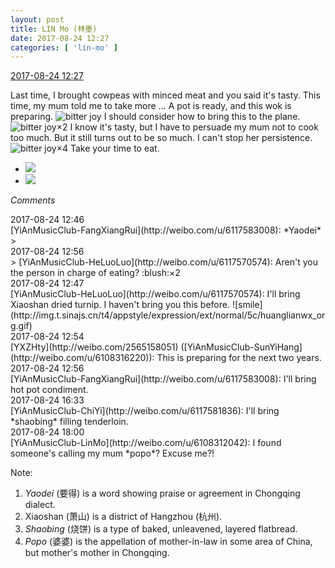 ```yaml
---
layout: post
title: LIN Mo (林墨)
date: 2017-08-24 12:27
categories: [ 'lin-mo' ]
---
```


<div class="weibo-info">
  <a href="http://weibo.com/6108312042/Fiz3rwg0c">2017-08-24 12:27</a>
</div>

Last time, I brought cowpeas with minced meat and you said it's tasty. This time, my mum told me to take more … A pot is ready, and this wok is preparing. ![bitter joy](http://img.t.sinajs.cn/t4/appstyle/expression/ext/normal/2c/moren_yunbei_org.png) I should consider how to bring this to the plane. ![bitter joy](http://img.t.sinajs.cn/t4/appstyle/expression/ext/normal/2c/moren_yunbei_org.png)×2 I know it's tasty, but I have to persuade my mum not to cook too much. But it still turns out to be so much. I can't stop her persistence. ![bitter joy](http://img.t.sinajs.cn/t4/appstyle/expression/ext/normal/2c/moren_yunbei_org.png)×4 Take your time to eat.

<!-- more -->

<ul class="weibo-pic-list-1">
  <li class="weibo-pic">
    <a href="https://wx1.sinaimg.cn/mw690/006FnQZYly1fiup4agpruj32c0340u0x.jpg"><img src="https://wx1.sinaimg.cn/thumb150/006FnQZYly1fiup4agpruj32c0340u0x.jpg" /></a>
  </li>
  <li class="weibo-pic">
    <a href="https://wx4.sinaimg.cn/mw690/006FnQZYly1fiup4fztnnj33402c04qq.jpg"><img src="https://wx4.sinaimg.cn/thumb150/006FnQZYly1fiup4fztnnj33402c04qq.jpg" /></a>
  </li>
</ul>

*Comments*

<div class="weibo-info">2017-08-24 12:46</div>
[YiAnMusicClub-FangXiangRui](http://weibo.com/u/6117583008): *Yaodei*
> <div class="weibo-info">2017-08-24 12:56</div>
> [YiAnMusicClub-HeLuoLuo](http://weibo.com/u/6117570574): Aren't you the person in charge of eating? :blush:×2

<div class="weibo-info">2017-08-24 12:47</div>
[YiAnMusicClub-HeLuoLuo](http://weibo.com/u/6117570574): I'll bring Xiaoshan dried turnip. I haven't bring you this before. ![smile](http://img.t.sinajs.cn/t4/appstyle/expression/ext/normal/5c/huanglianwx_org.gif)

<div class="weibo-info">2017-08-24 12:54</div>
[YXZHty](http://weibo.com/2565158051) ([YiAnMusicClub-SunYiHang](http://weibo.com/u/6108316220)): This is preparing for the next two years.

<div class="weibo-info">2017-08-24 12:56</div>
[YiAnMusicClub-FangXiangRui](http://weibo.com/u/6117583008): I'll bring hot pot condiment.

<div class="weibo-info">2017-08-24 16:33</div>
[YiAnMusicClub-ChiYi](http://weibo.com/u/6117581836): I'll bring *shaobing* filling tenderloin.

<div class="weibo-info">2017-08-24 18:00</div>
[YiAnMusicClub-LinMo](http://weibo.com/u/6108312042): I found someone's calling my mum *popo*? Excuse me?!

Note:
1. *Yaodei* (要得) is a word showing praise or agreement in Chongqing dialect.
1. Xiaoshan (萧山) is a district of Hangzhou (杭州).
1. *Shaobing* (烧饼) is a type of baked, unleavened, layered flatbread.
1. *Popo* (婆婆) is the appellation of mother-in-law in some area of China, but mother's mother in Chongqing.
